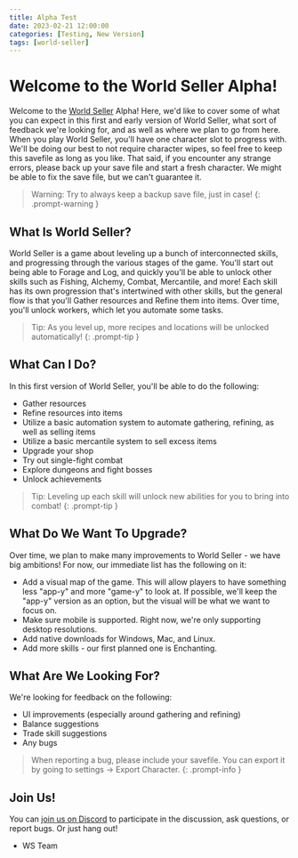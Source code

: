 ```yaml
---
title: Alpha Test
date: 2023-02-21 12:00:00
categories: [Testing, New Version]
tags: [world-seller]
---
```


# Welcome to the World Seller Alpha!

Welcome to the [World Seller](https://play.worldsellergame.com) Alpha! Here, we'd like to cover some of what you can expect in this first and early version of World Seller, what sort of feedback we're looking for, and as well as where we plan to go from here. When you play World Seller, you'll have one character slot to progress with. We'll be doing our best to not require character wipes, so feel free to keep this savefile as long as you like. That said, if you encounter any strange errors, please back up your save file and start a fresh character. We might be able to fix the save file, but we can't guarantee it.



> Warning: Try to always keep a backup save file, just in case!
{: .prompt-warning }

## What Is World Seller?

World Seller is a game about leveling up a bunch of interconnected skills, and progressing through the various stages of the game. You'll start out being able to Forage and Log, and quickly you'll be able to unlock other skills such as Fishing, Alchemy, Combat, Mercantile, and more! Each skill has its own progression that's intertwined with other skills, but the general flow is that you'll Gather resources and Refine them into items. Over time, you'll unlock workers, which let you automate some tasks.

> Tip: As you level up, more recipes and locations will be unlocked automatically!
{: .prompt-tip }

## What Can I Do?

In this first version of World Seller, you'll be able to do the following:

* Gather resources
* Refine resources into items
* Utilize a basic automation system to automate gathering, refining, as well as selling items
* Utilize a basic mercantile system to sell excess items
* Upgrade your shop
* Try out single-fight combat
* Explore dungeons and fight bosses
* Unlock achievements

> Tip: Leveling up each skill will unlock new abilities for you to bring into combat!
{: .prompt-tip }

## What Do We Want To Upgrade?

Over time, we plan to make many improvements to World Seller - we have big ambitions! For now, our immediate list has the following on it:

* Add a visual map of the game. This will allow players to have something less "app-y" and more "game-y" to look at. If possible, we'll keep the "app-y" version as an option, but the visual will be what we want to focus on.
* Make sure mobile is supported. Right now, we're only supporting desktop resolutions.
* Add native downloads for Windows, Mac, and Linux.
* Add more skills - our first planned one is Enchanting.

## What Are We Looking For?

We're looking for feedback on the following:

* UI improvements (especially around gathering and refining)
* Balance suggestions
* Trade skill suggestions
* Any bugs

> When reporting a bug, please include your savefile. You can export it by going to settings -> Export Character.
{: .prompt-info }

## Join Us!

You can [join us on Discord](https://discord.worldsellergame.com/) to participate in the discussion, ask questions, or report bugs. Or just hang out!

- WS Team
